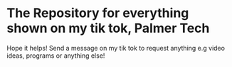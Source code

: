 # The Repository for everything shown on my tik tok, Palmer Tech
Hope it helps! Send a message on my tik tok to request anything e.g video ideas, programs or anything else!
